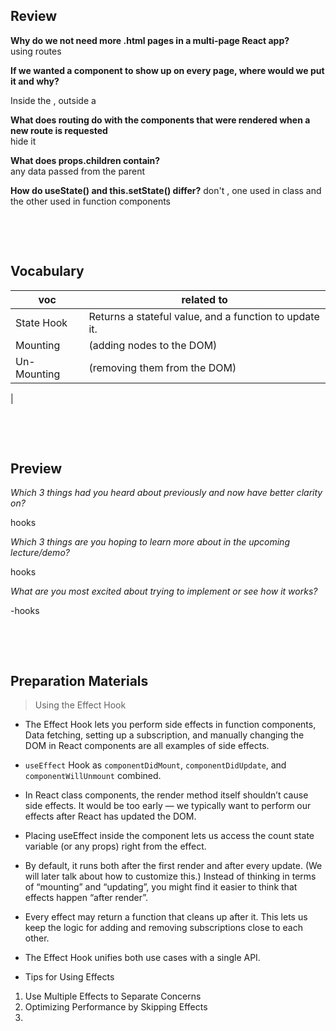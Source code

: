 ## Review

**Why do we not need more .html pages in a multi-page React app?**     
using routes   

**If we wanted a component to show up on every page, where would we put it and why?**  

Inside the <BrowserRouter />, outside a <Route />  


**What does routing do with the components that were rendered when a new route is requested**  
hide it   

**What does props.children contain?**  
any data passed from the parent   

**How do useState() and this.setState() differ?**
don't , one used in class and the other used in function components



&nbsp;

&nbsp;

## Vocabulary

| voc | related to |
| --- | ---------- |
| State Hook   | Returns a stateful value, and a function to update it.           |
| Mounting    |   (adding nodes to the DOM)          |
|Un-Mounting   |   (removing them from the DOM)          |
|

&nbsp;

&nbsp;

## Preview

_Which 3 things had you heard about previously and now have better clarity on?_

hooks

_Which 3 things are you hoping to learn more about in the upcoming lecture/demo?_

hooks

_What are you most excited about trying to implement or see how it works?_

-hooks

&nbsp;

&nbsp;

## Preparation Materials

> Using the Effect Hook

- The Effect Hook lets you perform side effects in function components, Data fetching, setting up a subscription, and manually changing the DOM in React components are all examples of side effects.      

- `useEffect` Hook as `componentDidMount`, `componentDidUpdate`, and `componentWillUnmount` combined.   

- In React class components, the render method itself shouldn’t cause side effects. It would be too early — we typically want to perform our effects after React has updated the DOM.   

- Placing useEffect inside the component lets us access the count state variable (or any props) right from the effect.    

- By default, it runs both after the first render and after every update. (We will later talk about how to customize this.) Instead of thinking in terms of “mounting” and “updating”, you might find it easier to think that effects happen “after render”.   

- Every effect may return a function that cleans up after it. This lets us keep the logic for adding and removing subscriptions close to each other.   

- The Effect Hook unifies both use cases with a single API.   

- Tips for Using Effects   
1. Use Multiple Effects to Separate Concerns   
2. Optimizing Performance by Skipping Effects   
3. 

&nbsp;

&nbsp;

